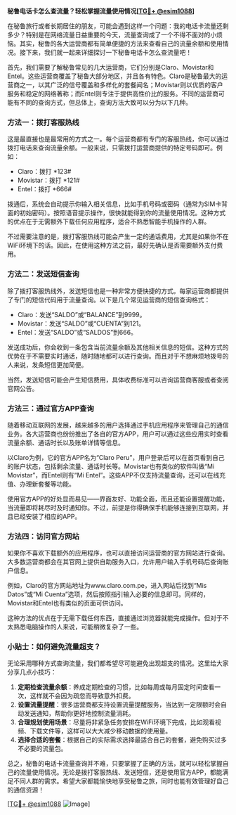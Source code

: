 **秘鲁电话卡怎么查流量？轻松掌握流量使用情况[[TG💪+ @esim1088](https://t.me/s/esim1088)]**

在秘鲁旅行或者长期居住的朋友，可能会遇到这样一个问题：我的电话卡流量还剩多少？特别是在网络流量日益重要的今天，流量查询成了一个不得不面对的小烦恼。其实，秘鲁的各大运营商都有简单便捷的方法来查看自己的流量余额和使用情况。接下来，我们就一起来详细探讨一下秘鲁电话卡怎么查流量吧！

首先，我们需要了解秘鲁常见的几大运营商，它们分别是Claro、Movistar和Entel。这些运营商覆盖了秘鲁大部分地区，并且各有特色。Claro是秘鲁最大的运营商之一，以其广泛的信号覆盖和多样化的套餐闻名；Movistar则以优质的客户服务和稳定的网络著称；而Entel则专注于提供高性价比的服务。不同的运营商可能有不同的查询方式，但总体上，查询方法大致可以分为以下几种。

### 方法一：拨打客服热线

这是最直接也是最常用的方式之一。每个运营商都有专门的客服热线，你可以通过拨打电话来查询流量余额。一般来说，只需拨打运营商提供的特定号码即可。例如：

- Claro：拨打 *123#
- Movistar：拨打 *121#
- Entel：拨打 *666#

拨通后，系统会自动提示你输入相关信息，比如手机号码或密码（通常为SIM卡背面的初始密码）。按照语音提示操作，很快就能得到你的流量使用情况。这种方式的优点在于无需额外下载任何应用程序，适合不熟悉智能手机操作的人群。

不过需要注意的是，拨打客服热线可能会产生一定的通话费用，尤其是如果你不在WiFi环境下的话。因此，在使用这种方法之前，最好先确认是否需要额外支付费用。

### 方法二：发送短信查询

除了拨打客服热线外，发送短信也是一种非常方便快捷的方式。每家运营商都提供了专门的短信代码用于流量查询。以下是几个常见运营商的短信查询格式：

- Claro：发送“SALDO”或“BALANCE”到9999。
- Movistar：发送“SALDO”或“CUENTA”到121。
- Entel：发送“SALDO”或“SALDOS”到666。

发送成功后，你会收到一条包含当前流量余额及其他相关信息的短信。这种方式的优势在于不需要实时通话，随时随地都可以进行查询。而且对于不想麻烦地拨号的人来说，发条短信更加简便。

当然，发送短信可能会产生短信费用，具体收费标准可以咨询运营商客服或者查阅官网公告。

### 方法三：通过官方APP查询

随着移动互联网的发展，越来越多的用户选择通过手机应用程序来管理自己的通信业务。各大运营商也纷纷推出了各自的官方APP，用户可以通过这些应用实时查看流量余额、通话时长以及账单详情等信息。

以Claro为例，它的官方APP名为“Claro Peru”，用户登录后可以在首页看到自己的账户状态，包括剩余流量、通话时长等。Movistar也有类似的软件叫做“Mi Movistar”，而Entel则有“Mi Entel”。这些APP不仅支持流量查询，还可以在线充值、办理新套餐等功能。

使用官方APP的好处显而易见——界面友好、功能全面，而且还能设置提醒功能，当流量即将耗尽时及时通知你。不过，前提是你得确保手机能够连接到互联网，并且已经安装了相应的APP。

### 方法四：访问官方网站

如果你不喜欢下载额外的应用程序，也可以直接访问运营商的官方网站进行查询。大多数运营商都会在其官网上提供自助服务入口，允许用户输入手机号码后查询账户信息。

例如，Claro的官方网站地址为www.claro.com.pe，进入网站后找到“Mis Datos”或“Mi Cuenta”选项，然后按照指引输入必要的信息即可。同样的，Movistar和Entel也有类似的页面可供访问。

这种方法的优点在于无需下载任何东西，直接通过浏览器就能完成操作。但对于不太熟悉电脑操作的人来说，可能稍微复杂了一些。

### 小贴士：如何避免流量超支？

无论采用哪种方式查询流量，我们都希望尽可能避免出现超支的情况。这里给大家分享几点小技巧：

1. **定期检查流量余额**：养成定期检查的习惯，比如每周或每月固定时间查看一次，这样就不会因为疏忽而导致意外扣费。
2. **设置流量提醒**：很多运营商都支持设置流量提醒服务，当达到一定限额时会自动发送通知，帮助你更好地控制流量消耗。
3. **合理规划使用场景**：尽量将非紧急任务安排在WiFi环境下完成，比如观看视频、下载文件等，这样可以大大减少移动数据的使用量。
4. **选择合适的套餐**：根据自己的实际需求选择最适合自己的套餐，避免购买过多不必要的流量包。

总之，秘鲁的电话卡流量查询并不难，只要掌握了正确的方法，就可以轻松掌握自己的流量使用情况。无论是拨打客服热线、发送短信，还是使用官方APP，都能满足不同人群的需求。希望大家都能愉快地享受秘鲁之旅，同时也能有效管理好自己的通信资源！

[[TG💪+ @esim1088](https://t.me/s/esim1088) ![Image](https://i.postimg.cc/4NQfJmqS/Snipaste-2025-05-13-00-14-12.png)]